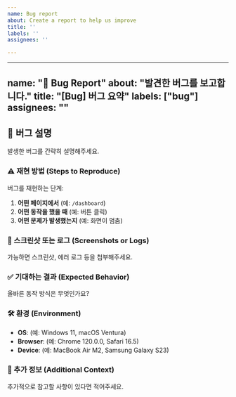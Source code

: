 ```yaml
---
name: Bug report
about: Create a report to help us improve
title: ''
labels: ''
assignees: ''

---
```


---
name: "🐞 Bug Report"
about: "발견한 버그를 보고합니다."
title: "[Bug] 버그 요약"
labels: ["bug"]
assignees: ""
---

## 🐞 버그 설명
발생한 버그를 간략히 설명해주세요.

### ⚠️ 재현 방법 (Steps to Reproduce)
버그를 재현하는 단계:
1. **어떤 페이지에서** (예: `/dashboard`)
2. **어떤 동작을 했을 때** (예: 버튼 클릭)
3. **어떤 문제가 발생했는지** (예: 화면이 멈춤)

### 📸 스크린샷 또는 로그 (Screenshots or Logs)
가능하면 스크린샷, 에러 로그 등을 첨부해주세요.

### ✅ 기대하는 결과 (Expected Behavior)
올바른 동작 방식은 무엇인가요?

### 🛠 환경 (Environment)
- **OS**: (예: Windows 11, macOS Ventura)
- **Browser**: (예: Chrome 120.0.0, Safari 16.5)
- **Device**: (예: MacBook Air M2, Samsung Galaxy S23)

### 📌 추가 정보 (Additional Context)
추가적으로 참고할 사항이 있다면 적어주세요.
